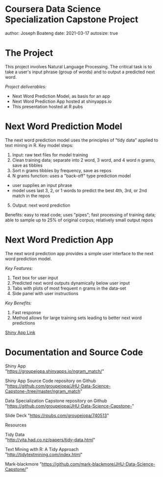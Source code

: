 Coursera Data Science Specialization Capstone Project
========================================================
author: Joseph Boateng
date: 2021-03-17
autosize: true

The Project
========================================================

This project involves Natural Language Processing.  The critical task is to 
take a user's input phrase (group of words) and to output a predicted next word.  

*Project deliverables:*  

- Next Word Prediction Model, as basis for an app
- Next Word Prediction App hosted at shinyapps.io
- This presentation hosted at R pubs

Next Word Prediction Model
========================================================

The next word prediction model uses the principles of "tidy data" applied to text mining in R. Key model steps: 

1. Input: raw text files for model training
2. Clean training data; separate into 2 word, 3 word, and 4 word n grams, save as tibbles
3. Sort n grams tibbles by frequency, save as repos
4. N grams function: uses a "back-off" type prediction model
  - user supplies an input phrase
  - model uses last 3, 2, or 1 words to predict the best 4th, 3rd, or 2nd match in the repos
5. Output: next word prediction

Benefits: easy to read code; uses "pipes"; fast processing of training data; able to sample up to 25% of original corpus; relatively small output repos

Next Word Prediction App
========================================================

The next word prediction app provides a simple user interface to the next word prediction model.  

*Key Features:*  

1. Text box for user input  
2. Predicted next word outputs dynamically below user input  
3. Tabs with plots of most frequent n grams in the data-set
4. Side panel with user instructions  

*Key Benefits:*  

1. Fast response  
2. Method allows for large training sets leading to better next word predictions

[Shiny App Link](https://groupejopa.shinyapps.io/ngram_match/)  

Documentation and Source Code
========================================================

Shiny App    
"https://groupejopa.shinyapps.io/ngram_match/"

Shiny App Source Code repository on Github    
"https://github.com/groupejopa/JHU-Data-Science-Capstone-/tree/master/ngram_match"

Data Specialization Capstone repository on Github    
"https://github.com/groupejopa/JHU-Data-Science-Capstone-"

Slide Deck
"https://rpubs.com/groupejopa/740513"

Resources

Tidy Data  
"http://vita.had.co.nz/papers/tidy-data.html"

Text Mining with R: A Tidy Approach  
"http://tidytextmining.com/index.html"

Mark-blackmore
"https://github.com/mark-blackmore/JHU-Data-Science-Capstone/"

